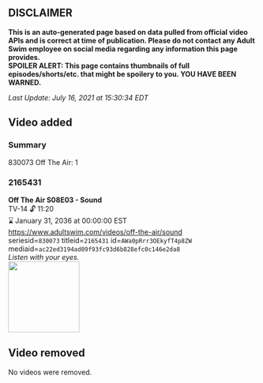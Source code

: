 ## DISCLAIMER
**This is an auto-generated page based on data pulled from official video APIs and is correct at time of publication. Please do not contact any Adult Swim employee on social media regarding any information this page provides.**  
**SPOILER ALERT: This page contains thumbnails of full episodes/shorts/etc. that might be spoilery to you. YOU HAVE BEEN WARNED.**  

_Last Update: July 16, 2021 at 15:30:34 EDT_
## Video added
### Summary
830073 Off The Air: 1  
### 2165431
**Off The Air S08E03 - Sound**  
TV-14 🔓 11:20  
⌛ January 31, 2036 at 00:00:00 EST  
https://www.adultswim.com/videos/off-the-air/sound  
seriesid=`830073` titleid=`2165431` id=`AWa0pRrr3OEkyfT4p8ZW` mediaid=`ac22ed3194ad09f93fc93d6b828efc0c146e2da8`  
_Listen with your eyes._  
<a href="https://media.cdn.adultswim.com/uploads/20200312/thumbnails/2_203121346318-offtheair_803_dup-20181025.jpg"><img src="https://media.cdn.adultswim.com/uploads/20200312/thumbnails/2_203121346318-offtheair_803_dup-20181025.jpg" height="144px" /></a>
## Video removed
No videos were removed.  

